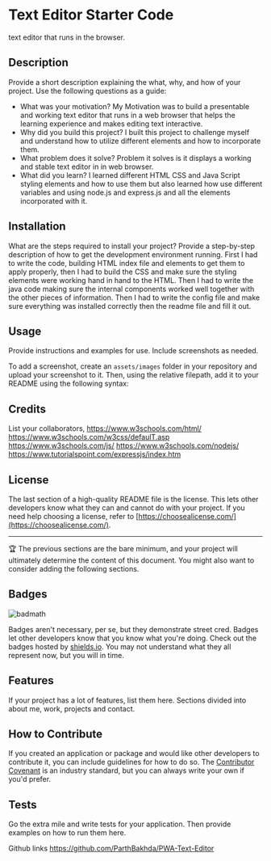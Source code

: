 # Text Editor Starter Code
text editor that runs in the browser.
## Description

Provide a short description explaining the what, why, and how of your project. Use the following questions as a guide:

- What was your motivation? My Motivation was to build a presentable and working text editor that runs in a web browser that helps the learning experience and makes editing text interactive.
- Why did you build this project? I built this project to challenge myself and understand how to utilize different elements and how to incorporate them. 
- What problem does it solve? Problem it solves is it displays a working and stable text editor in in web browser.
- What did you learn? I learned different HTML CSS and Java Script styling elements and how to use them but also learned how use different variables and using node.js and express.js and all the elements incorporated with it.

## Installation

What are the steps required to install your project? Provide a step-by-step description of how to get the development environment running. First I had to write the code, building HTML index file and elements to get them to apply properly, then I had to build the CSS and make sure the styling elements were working hand in hand to the HTML. Then I had to write the java code making sure the internal components worked well together with the other pieces of information. Then I had to write the config file and make sure everything was installed correctly then the readme file and fill it out.

## Usage

Provide instructions and examples for use. Include screenshots as needed.

To add a screenshot, create an `assets/images` folder in your repository and upload your screenshot to it. Then, using the relative filepath, add it to your README using the following syntax:



## Credits

List your collaborators, 
https://www.w3schools.com/html/
https://www.w3schools.com/w3css/defaulT.asp
https://www.w3schools.com/js/
https://www.w3schools.com/nodejs/
https://www.tutorialspoint.com/expressjs/index.htm


## License

The last section of a high-quality README file is the license. This lets other developers know what they can and cannot do with your project. If you need help choosing a license, refer to [https://choosealicense.com/](https://choosealicense.com/).

---

🏆 The previous sections are the bare minimum, and your project will ultimately determine the content of this document. You might also want to consider adding the following sections.

## Badges

![badmath](https://img.shields.io/github/languages/top/lernantino/badmath)

Badges aren't necessary, per se, but they demonstrate street cred. Badges let other developers know that you know what you're doing. Check out the badges hosted by [shields.io](https://shields.io/). You may not understand what they all represent now, but you will in time.

## Features

If your project has a lot of features, list them here. Sections divided into about me, work, projects and contact.

## How to Contribute

If you created an application or package and would like other developers to contribute it, you can include guidelines for how to do so. The [Contributor Covenant](https://www.contributor-covenant.org/) is an industry standard, but you can always write your own if you'd prefer.

## Tests

Go the extra mile and write tests for your application. Then provide examples on how to run them here.

Github links https://github.com/ParthBakhda/PWA-Text-Editor